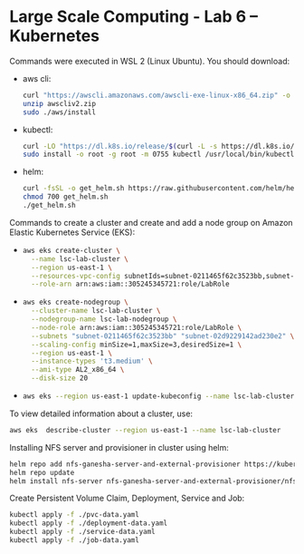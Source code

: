 # Large Scale Computing - Lab 6 – Kubernetes


Commands were executed in WSL 2 (Linux Ubuntu).
You should download:
- aws cli:
  ```bash
  curl "https://awscli.amazonaws.com/awscli-exe-linux-x86_64.zip" -o "awscliv2.zip"
  unzip awscliv2.zip
  sudo ./aws/install
  ```
- kubectl:
  ```bash
  curl -LO "https://dl.k8s.io/release/$(curl -L -s https://dl.k8s.io/release/stable.txt)/bin/linux/amd64/kubectl"
  sudo install -o root -g root -m 0755 kubectl /usr/local/bin/kubectl
  ```
- helm:
  ```bash
  curl -fsSL -o get_helm.sh https://raw.githubusercontent.com/helm/helm/main/scripts/get-helm-3
  chmod 700 get_helm.sh
  ./get_helm.sh
  ```

Commands to create a cluster and create and add a node group on Amazon Elastic Kubernetes Service (EKS):
- ```bash
  aws eks create-cluster \
    --name lsc-lab-cluster \
    --region us-east-1 \
    --resources-vpc-config subnetIds=subnet-0211465f62c3523bb,subnet-02d9229142ad230e2,securityGroupIds=sg-093f2a8580b312d45 \
    --role-arn arn:aws:iam::305245345721:role/LabRole
  ```
- ```bash
  aws eks create-nodegroup \
    --cluster-name lsc-lab-cluster \
    --nodegroup-name lsc-lab-nodegroup \
    --node-role arn:aws:iam::305245345721:role/LabRole \
    --subnets "subnet-0211465f62c3523bb" "subnet-02d9229142ad230e2" \
    --scaling-config minSize=1,maxSize=3,desiredSize=1 \
    --region us-east-1 \
    --instance-types 't3.medium' \
    --ami-type AL2_x86_64 \
    --disk-size 20
  ```
- ```bash
  aws eks --region us-east-1 update-kubeconfig --name lsc-lab-cluster
  ```

To view detailed information about a cluster, use:
```bash
aws eks  describe-cluster --region us-east-1 --name lsc-lab-cluster
```

Installing NFS server and provisioner in cluster using helm:
```bash
helm repo add nfs-ganesha-server-and-external-provisioner https://kubernetes-sigs.github.io/nfs-ganesha-server-and-external-provisioner/
helm repo update
helm install nfs-server nfs-ganesha-server-and-external-provisioner/nfs-server-provisioner -f nfs-values-data.yaml
```

Create Persistent Volume Claim, Deployment, Service and Job:
```bash
kubectl apply -f ./pvc-data.yaml
kubectl apply -f ./deployment-data.yaml
kubectl apply -f ./service-data.yaml
kubectl apply -f ./job-data.yaml
```

  
